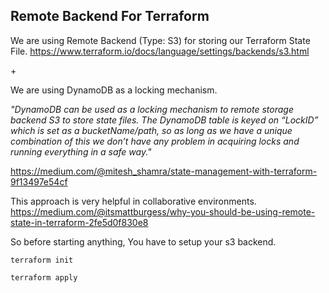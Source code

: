 ## Remote Backend For Terraform

We are using Remote Backend (Type: S3) for storing our Terraform State File.
https://www.terraform.io/docs/language/settings/backends/s3.html

\+

We are using DynamoDB as a locking mechanism.

*"DynamoDB can be used as a locking mechanism to remote storage backend S3 to store state files. The DynamoDB table is keyed on “LockID” which is set as a bucketName/path, so as long as we have a unique combination of this we don’t have any problem in acquiring locks and running everything in a safe way."*

https://medium.com/@mitesh_shamra/state-management-with-terraform-9f13497e54cf


This approach is very helpful in collaborative environments.
https://medium.com/@itsmattburgess/why-you-should-be-using-remote-state-in-terraform-2fe5d0f830e8



So  before starting anything, You have to setup your s3 backend.

```
terraform init

terraform apply
```
